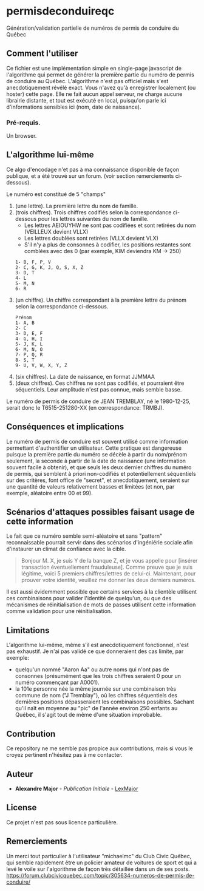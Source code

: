 # permisdeconduireqc
Génération/validation partielle de numéros de permis de conduire du Québec

## Comment l'utiliser

Ce fichier est une implémentation simple en single-page javascript de l'algorithme qui permet de générer la première partie du numéro de permis de conduire au Québec. L'algorithme n'est pas officiel mais s'est anecdotiquement révélé exact. Vous n'avez qu'à enregistrer localement (ou hoster) cette page. Elle ne fait aucun appel serveur, ne charge aucune librairie distante, et tout est exécuté en local, puisqu'on parle ici d'informations sensibles ici (nom, date de naissance). 

### Pré-requis. 

Un browser. 

## L'algorithme lui-même

Ce algo d'encodage n'et pas à ma connaissance disponible de façon publique, et a été trouvé sur un forum. (voir section remerciements ci-dessous). 

Le numéro est constitué de 5 "champs" 
1. (une lettre). La première lettre du nom de famille. 
1. (trois chiffres). Trois chiffres codifiés selon la correspondance ci-dessous pour les lettres suivantes du nom de famille. 
    - Les lettres AEIOUYHW ne sont pas codifiées et sont retirées du nom (VEILLEUX devient VLLX)
    - Les lettres doublées sont retirées (VLLX devient VLX)
    - S'il n'y a plus de consonnes à codifier, les positions restantes sont comblées avec des 0 (par exemple, KIM deviendra KM -> 250)
    ```
    1- B, F, P, V
    2- C, G, K, J, Q, S, X, Z
    3- D, T
    4- L
    5- M, N
    6- R
    ```
1. (un chiffre). Un chiffre correspondant à la première lettre du prénom selon la correspondance ci-dessous.
      ```
      Prénom
      1- A, B
      2- C
      3- D, E, F
      4- G, H, I
      5- J, K, L
      6- M, N, O
      7- P, Q, R
      8- S, T
      9- U, V, W, X, Y, Z
      ```
1. (six chiffres). La date de naissance, en format JJMMAA
1. (deux chiffres). Ces chiffres ne sont pas codifiés, et pourraient être séquentiels. Leur amplitude n'est pas connue, mais semble basse. 

Le numéro de permis de conduire de JEAN TREMBLAY, né le 1980-12-25, serait donc le T6515-251280-XX (en correspondance: TRMBJ).

## Conséquences et implications

Le numéro de permis de conduire est souvent utilisé comme information permettant d'authentifier un utilisateur. Cette pratique est dangereuse puisque la première partie du numéro se décèle à partir du nom/prénom seulement, la seconde à partir de la date de naissance (une information souvent facile à obtenir), et que seuls les deux dernier chiffres du numéro de permis, qui semblent à priori non-codifiés et potentiellement séquentiels sur des critères, font office de "secret", et anecdotiquement, seraient sur une quantité de valeurs relativement basses et limitées (et non, par exemple, aléatoire entre 00 et 99). 

## Scénarios d'attaques possibles faisant usage de cette information

Le fait que ce numéro semble semi-aléatoire et sans "pattern" reconnaissable pourrait servir dans des scénarios d'ingéniérie sociale afin d'instaurer un climat de confiance avec la cible. 

> Bonjour M. X, je suis Y de la banque Z, et je vous appelle pour [insérer transaction éventuellement frauduleuse]. Comme preuve que je suis légitime, voici 5 premiers chiffres/lettres de celui-ci. Maintenant, pour prouver votre identité, veuillez me donner les deux derniers numéros. 

Il est aussi évidemment possible que certains services à la clientèle utilisent ces combinaisons pour valider l'identité de quelqu'un, ou que des mécanismes de réinitialisation de mots de passes utilisent cette information comme validation pour une réinitialisation.

## Limitations

L'algorithme lui-même, même s'il est anecdotiquement fonctionnel, n'est pas exhaustif. Je n'ai pas validé ce que donneraient des cas limite, par exemple:
* quelqu'un nommé "Aaron Aa" ou autre noms qui n'ont pas de consonnes (présumément que les trois chiffres seraient 0 pour un numéro commençant par A0001). 
* la 101e personne née la même journée sur une combinaison très commune de nom ("J Tremblay"), où les chiffres séquentiels des dernières positions dépasseraient les combinaisons possibles. Sachant qu'il naît en moyenne au "pic" de l'année environ 250 enfants au Québec, il s'agit tout de même d'une situation improbable.

## Contribution

Ce repository ne me semble pas propice aux contributions, mais si vous le croyez pertinent n'hésitez pas à me contacter. 

## Auteur

* **Alexandre Major** - *Publication Initiale* - [LexMajor](https://github.com/LexMajor)

## License

Ce projet n'est pas sous licence particulière. 

## Remerciements

Un merci tout particulier à l'utilisateur "michaelmc" du Club Civic Québec, qui semble rapidement être un policier amateur de voitures de sport et qui a levé le voile sur l'algorithme de façon très détaillée dans un de ses posts.  https://forum.clubcivicquebec.com/topic/305634-numeros-de-permis-de-conduire/ 
